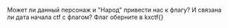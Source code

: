 Может ли данный персонаж и "Народ" привести нас к флагу? И связана ли дата начала ctf с флагом? Флаг оберните в kxctf{}
